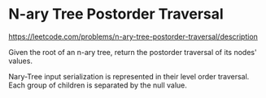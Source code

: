 # N-ary Tree Postorder Traversal
https://leetcode.com/problems/n-ary-tree-postorder-traversal/description

Given the root of an n-ary tree, return the postorder traversal of its nodes' values.

Nary-Tree input serialization is represented in their level order traversal. Each group of children is separated by the null value.